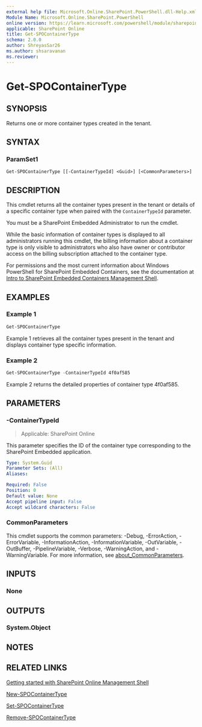 ```yaml
---
external help file: Microsoft.Online.SharePoint.PowerShell.dll-Help.xml
Module Name: Microsoft.Online.SharePoint.PowerShell
online version: https://learn.microsoft.com/powershell/module/sharepoint-online/get-spocontainertype
applicable: SharePoint Online
title: Get-SPOContainerType
schema: 2.0.0
author: ShreyasSar26
ms.author: shsaravanan
ms.reviewer:
---
```


# Get-SPOContainerType

## SYNOPSIS

Returns one or more container types created in the tenant.

## SYNTAX

### ParamSet1

```
Get-SPOContainerType [[-ContainerTypeId] <Guid>] [<CommonParameters>]
```

## DESCRIPTION

This cmdlet returns all the container types present in the tenant or details of a specific container
type when paired with the `ContainerTypeId` parameter.

You must be a SharePoint Embedded Administrator to run the cmdlet.

While the basic information of container types is displayed to all administrators running this
cmdlet, the billing information about a container type is only visible to administrators who also
have owner or contributor access on the billing subscription attached to the container type.

For permissions and the most current information about Windows PowerShell for SharePoint Embedded
Containers, see the documentation at
[Intro to SharePoint Embedded Containers Management Shell](/powershell/sharepoint/sharepoint-online/introduction-sharepoint-online-management-shell).

## EXAMPLES

### Example 1

```powershell
Get-SPOContainerType
```

Example 1 retrieves all the container types present in the tenant and displays container type specific information.

### Example 2

```powershell
Get-SPOContainerType -ContainerTypeId 4f0af585
```

Example 2 returns the detailed properties of container type 4f0af585.

## PARAMETERS

### -ContainerTypeId

> Applicable: SharePoint Online

This parameter specifies the ID of the container type corresponding to the SharePoint Embedded application.

```yaml
Type: System.Guid
Parameter Sets: (All)
Aliases:

Required: False
Position: 0
Default value: None
Accept pipeline input: False
Accept wildcard characters: False
```

### CommonParameters
This cmdlet supports the common parameters: -Debug, -ErrorAction, -ErrorVariable, -InformationAction, -InformationVariable, -OutVariable, -OutBuffer, -PipelineVariable, -Verbose, -WarningAction, and -WarningVariable. For more information, see [about_CommonParameters](https://go.microsoft.com/fwlink/?LinkID=113216).

## INPUTS

### None

## OUTPUTS

### System.Object

## NOTES

## RELATED LINKS

[Getting started with SharePoint Online Management Shell](/powershell/sharepoint/sharepoint-online/connect-sharepoint-online)

[New-SPOContainerType](./New-SPOContainerType.md)

[Set-SPOContainerType](./Set-SPOContainerType.md)

[Remove-SPOContainerType](./Remove-SPOContainerType.md)
